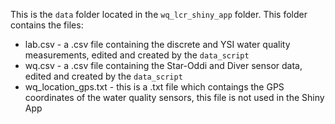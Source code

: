 This is the `data` folder located in the `wq_lcr_shiny_app` folder. This folder contains the files:  
  
- lab.csv - a .csv file containing the discrete and YSI water quality measurements, edited and created by the `data_script`   
- wq.csv - a .csv file containing the Star-Oddi and Diver sensor data, edited and created by the `data_script`   
- wq_location_gps.txt - this is a .txt file which contaings the GPS coordinates of the water quality sensors, this file is not used in the Shiny App  